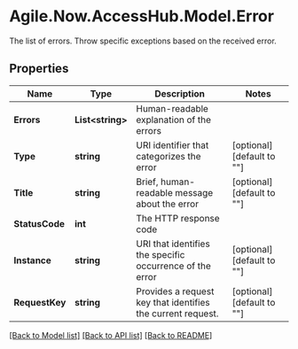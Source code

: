 # Agile.Now.AccessHub.Model.Error
The list of errors. Throw specific exceptions based on the received error.

## Properties

Name | Type | Description | Notes
------------ | ------------- | ------------- | -------------
**Errors** | **List&lt;string&gt;** | Human-readable explanation of the errors | 
**Type** | **string** | URI identifier that categorizes the error | [optional] [default to ""]
**Title** | **string** | Brief, human-readable message about the error | [optional] [default to ""]
**StatusCode** | **int** | The HTTP response code | 
**Instance** | **string** | URI that identifies the specific occurrence of the error | [optional] [default to ""]
**RequestKey** | **string** | Provides a request key that identifies the current request. | [optional] [default to ""]

[[Back to Model list]](../../README.md#documentation-for-models) [[Back to API list]](../../README.md#documentation-for-api-endpoints) [[Back to README]](../../README.md)

